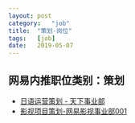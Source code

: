 ```yaml
---
layout:	post
category:	"job"
title:	"策划-岗位"
tags:	[job]
date:	2019-05-07
---
```

## 网易内推职位类别：策划
- [日语运营策划 - 天下事业部](http://mobile.bole.netease.com/bole/boleDetail?id=15873&employeeId=346f03c3cda5f04c&key=all)
- [影视项目策划-网易影视事业部001](http://mobile.bole.netease.com/bole/boleDetail?id=13104&employeeId=346f03c3cda5f04c&key=all)
